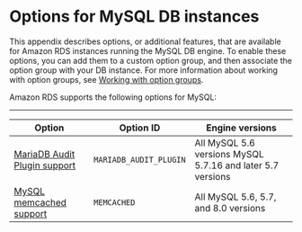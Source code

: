 # Options for MySQL DB instances<a name="Appendix.MySQL.Options"></a>

This appendix describes options, or additional features, that are available for Amazon RDS instances running the MySQL DB engine\. To enable these options, you can add them to a custom option group, and then associate the option group with your DB instance\. For more information about working with option groups, see [Working with option groups](USER_WorkingWithOptionGroups.md)\. 

Amazon RDS supports the following options for MySQL: 


****  

| Option | Option ID | Engine versions | 
| --- | --- | --- | 
|  [MariaDB Audit Plugin support](Appendix.MySQL.Options.AuditPlugin.md)  |  `MARIADB_AUDIT_PLUGIN`  |  All MySQL 5\.6 versions MySQL 5\.7\.16 and later 5\.7 versions  | 
|  [MySQL memcached support](Appendix.MySQL.Options.memcached.md)  |  `MEMCACHED`  |  All MySQL 5\.6, 5\.7, and 8\.0 versions  | 
